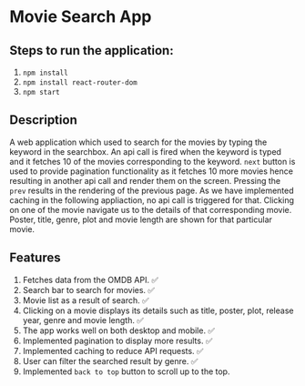 # Movie Search App

## Steps to run the application:
1. `npm install`
2. `npm install react-router-dom`
3. `npm start`


## Description

A web application which used to search for the movies by typing the keyword in the searchbox. 
An api call is fired when the keyword is typed and it fetches 10 of the movies corresponding to the keyword. 
`next` button is used to provide pagination functionality as it fetches 10 more movies hence resulting in another api call and render them on the screen. 
Pressing the `prev` results in the rendering of the previous page. As we have implemented caching in the following appliaction, no api call is triggered for that.
Clicking on one of the movie navigate us to the details of that corresponding movie. Poster, title, genre, plot and movie length are shown for that particular movie.

## Features
1. Fetches data from the OMDB API. ✅
2. Search bar to search for movies. ✅
3. Movie list as a result of search. ✅
4. Clicking on a movie displays its details such as title, poster, plot, release year, genre and movie length. ✅
5. The app works well on both desktop and mobile. ✅
6. Implemented pagination to display more results. ✅
7. Implemented caching to reduce API requests. ✅
8. User can filter the searched result by genre. ✅
9. Implemented `back to top` button to scroll up to the top.
